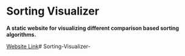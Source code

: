 # Sorting Visualizer

**A static website for visualizing different comparison based sorting algorithms.**

[Website Link](https://mahfuzrifat7.github.io/SortingVisualizer "Sorting Visualizer")# Sorting-Visualizer-
